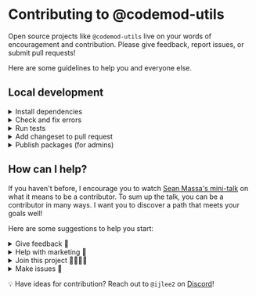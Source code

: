 # Contributing to @codemod-utils

Open source projects like `@codemod-utils` live on your words of encouragement and contribution. Please give feedback, report issues, or submit pull requests!

Here are some guidelines to help you and everyone else.


## Local development

<details>

<summary>Install dependencies</summary>

1. Fork and clone this repo.

    ```sh
    git clone git@github.com:<your-github-handle>/codemod-utils.git
    ```

1. Change directory.

    ```sh
    cd codemod-utils
    ```

1. Use [`pnpm`](https://pnpm.io/installation) to install dependencies.

    ```sh
    pnpm install
    ```

</details>


<details>

<summary>Check and fix errors</summary>

1. As you write code, please check that it meets formatting and linting rules.

    ```sh
    # From the workspace root
    pnpm lint
    ```

1. You can run `lint:fix` to fix errors.

    ```sh
    # From the workspace root
    pnpm lint:fix
    ```

</details>


<details>

<summary>Run tests</summary>

1. When you write code, please check that all tests continue to pass.

    ```sh
    # From the workspace root
    pnpm test
    ```

</details>


<details>

<summary>Add changeset to pull request</code></summary>

1. To record how a pull request affects packages, you will want to add a changeset.

    The changeset provides a summary of the code change. It also describes how package versions should be updated (major, minor, or patch) as a result of the code change.

    ```sh
    # From the workspace root
    pnpm changeset
    ```

</details>


<details>

<summary>Publish packages (for admins)</summary>

1. Generate a [personal access token](https://github.com/settings/tokens/) in GitHub, with `repo` and `read:user` scopes enabled. This token will be used to retrieve pull request information.

1. Run the `release:prepare` script. This removes changesets, updates package versions, and updates `CHANGELOG`s.

    ```sh
    # From the workspace root
    GITHUB_TOKEN=<YOUR_PERSONAL_ACCESS_TOKEN> pnpm release:prepare
    ```

    Note, `release:prepare` also updated the workspace root's version (e.g. from `0.1.1` to `0.1.2`). We will use it to name the tag that will be published.

1. Review the file changes. Commit them in a branch, then open a pull request to merge the changes to the `main` branch.

    ```sh
    # From the workspace root
    git checkout -b tag-0.1.2
    git add .
    git commit -m "Tagged 0.1.2"
    git push origin tag-0.1.2
    ```

1. [Create a tag](https://github.com/ijlee2/codemod-utils/releases/new) and provide release notes. The tag name should match the workspace root's version (e.g. `0.1.2`).

1. Publish the packages.

    ```sh
    # From the workspace root
    pnpm release:publish
    ```

</details>


## How can I help?

If you haven't before, I encourage you to watch [Sean Massa's mini-talk](https://www.youtube.com/watch?v=CcSKlsc_AhQ) on what it means to be a contributor. To sum up the talk, you can be a contributor in many ways. I want you to discover a path that meets your goals well!

Here are some suggestions to help you start:


<details>

<summary>Give feedback 💞</summary>

1. An open source project's value comes from people using the code and extending it to make greater things. Let me know how you use `@codemod-utils` in your codemod!

1. You can **create an issue** to:

    - Share how you used `@codemod-utils`
    - Share what you liked or didn't like about `@codemod-utils`

</details>


<details>

<summary>Help with marketing 📢</summary>

1. Platforms include:

    - Blog post
    - GitHub star
    - Meetup or conference talk
    - Social media
    - Word of mouth

</details>


<details>

<summary>Join this project 👩‍💻👨‍💻</summary>

1. Help me maintain the project! I have limited time and there is much that I don't know.

    - Cut releases
    - Research new ways to implement codemods
    - Respond to issues
    - Review pull requests

</details>


<details>

<summary>Make issues 📝</summary>

1. In addition to sharing feedback (described in `Give feedback`), you can create an issue to:

    - Ask for better documentation
    - Ask for new feature or refactor
    - Report bug
    - Report outdated dependency

1. When reporting a bug, please provide details to help me understand what's going on. If possible, please use the latest version of `@codemod-utils` and set up a public demo that I (and others) can check the code.

</details>


💡 Have ideas for contribution? Reach out to `@ijlee2` on [Discord](https://discord.com/invite/emberjs)!
